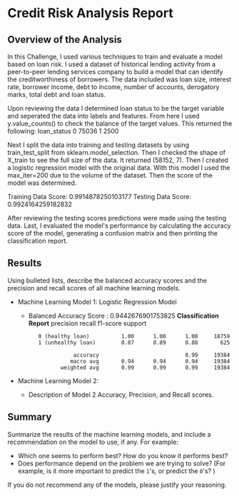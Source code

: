 # Credit Risk Analysis Report

## Overview of the Analysis

In this Challenge, I used various techniques to train and evaluate a model based on loan risk. I used a dataset of historical lending activity from a peer-to-peer lending services company to build a model that can identify the creditworthiness of borrowers. The data included was loan size, interest rate, borrower income, debt to income, number of accounts, derogatory marks, total debt and loan status.

Upon reviewing the data I determined loan status to be the target variable and seperated the data into labels and features.  From here I used y.value_counts() to check the balance of the target values.  This returned the following:
loan_status
0  75036
1   2500

Next I split the data into training and testing datasets by using train_test_split from sklearn.model_selection.  Then I checked the shape of X_train to see the full size of the data.  It returned (58152, 7).  Then I created a logistic regression model with the original data.  With this model I used the max_iter=200 due to the volume of the dataset.  Then the score of the model was determined.

Training Data Score: 0.9914878250103177
Testing Data Score: 0.9924164259182832

After reviewing the testing scores predictions were made using the testing data. Last, I evaluated the model's performance by calculating the accuracy score of the model, generating a confusion matrix and then printing the classification report.

## Results

Using bulleted lists, describe the balanced accuracy scores and the precision and recall scores of all machine learning models.

* Machine Learning Model 1: Logistic Regression Model
  
  * Balanced Accuracy Score : 0.9442676901753825
          **Classification Report**
                                precision    recall  f1-score   support

           0 (healthy loan)          1.00      1.00      1.00     18759
           1 (unhealthy loan)        0.87      0.89      0.88       625

                      accuracy                           0.99     19384
                     macro avg       0.94      0.94      0.94     19384
                  weighted avg       0.99      0.99      0.99     19384



* Machine Learning Model 2:
  * Description of Model 2 Accuracy, Precision, and Recall scores.

## Summary

Summarize the results of the machine learning models, and include a recommendation on the model to use, if any. For example:
* Which one seems to perform best? How do you know it performs best?
* Does performance depend on the problem we are trying to solve? (For example, is it more important to predict the `1`'s, or predict the `0`'s? )

If you do not recommend any of the models, please justify your reasoning.
